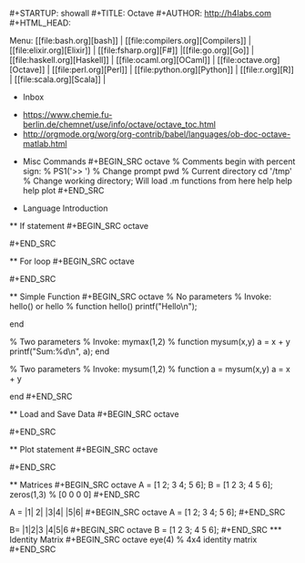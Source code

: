 #+STARTUP: showall
#+TITLE: Octave
#+AUTHOR: http://h4labs.com
#+HTML_HEAD: <link rel="stylesheet" type="text/css" href="/resources/css/myorg.css" />

Menu: [[file:bash.org][bash]] | [[file:compilers.org][Compilers]] | [[file:elixir.org][Elixir]] | [[file:fsharp.org][F#]] |[[file:go.org][Go]] | [[file:haskell.org][Haskell]] | [[file:ocaml.org][OCaml]] |  [[file:octave.org][Octave]] | [[file:perl.org][Perl]] | [[file:python.org][Python]] | [[file:r.org][R]] | [[file:scala.org][Scala]] | 

* Inbox
+ https://www.chemie.fu-berlin.de/chemnet/use/info/octave/octave_toc.html
+ http://orgmode.org/worg/org-contrib/babel/languages/ob-doc-octave-matlab.html

* Misc Commands
#+BEGIN_SRC octave
% Comments begin with percent sign: %
PS1('>> ') % Change prompt
pwd % Current directory
cd '/tmp' % Change working directory; Will load .m functions from here
help help
help plot
#+END_SRC

* Language Introduction

** If statement
#+BEGIN_SRC octave

#+END_SRC

** For loop
#+BEGIN_SRC octave

#+END_SRC

** Simple Function
#+BEGIN_SRC octave
% No parameters
% Invoke: hello() or hello
%
function hello()
  printf("Hello\n");

end

% Two parameters
% Invoke: mymax(1,2)
%
function mysum(x,y)
  a = x + y
  printf("Sum:%d\n", a);
end

% Two parameters
% Invoke: mysum(1,2)
%
function a = mysum(x,y)
  a = x + y

end
#+END_SRC

** Load and Save Data
#+BEGIN_SRC octave

#+END_SRC

** Plot statement
#+BEGIN_SRC octave

#+END_SRC

** Matrices
#+BEGIN_SRC octave
A = [1 2; 3 4; 5 6];
B = [1 2 3; 4 5 6];
zeros(1,3) % [0 0 0 0]
#+END_SRC

A = 
|1| 2|
|3|4|
|5|6|
#+BEGIN_SRC octave
A = [1 2; 3 4; 5 6];
#+END_SRC

B=
|1|2|3
|4|5|6
#+BEGIN_SRC octave
B = [1 2 3; 4 5 6];
#+END_SRC
*** Identity Matrix
#+BEGIN_SRC octave
eye(4) % 4x4 identity matrix
#+END_SRC
